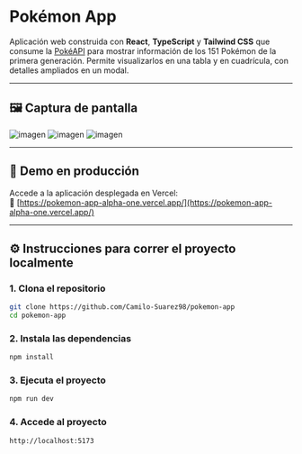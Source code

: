 # Pokémon App

Aplicación web construida con **React**, **TypeScript** y **Tailwind CSS** que consume la [PokéAPI](https://pokeapi.co/) para mostrar información de los 151 Pokémon de la primera generación. Permite visualizarlos en una tabla y en cuadrícula, con detalles ampliados en un modal.

---

## 🖼️ Captura de pantalla

![imagen](./table-view.png)
![imagen](./grid-view.png)
![imagen](./modal-view.png)

---

## 🚀 Demo en producción

Accede a la aplicación desplegada en Vercel:  
🔗 [https://pokemon-app-alpha-one.vercel.app/](https://pokemon-app-alpha-one.vercel.app/)

---

## ⚙️ Instrucciones para correr el proyecto localmente

### 1. Clona el repositorio

```bash
git clone https://github.com/Camilo-Suarez98/pokemon-app
cd pokemon-app
```

### 2. Instala las dependencias

```bash
npm install
```

### 3. Ejecuta el proyecto

```bash
npm run dev
```

### 4. Accede al proyecto

```bash 
http://localhost:5173
```